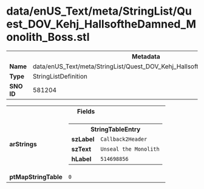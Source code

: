 <h1>data/enUS_Text/meta/StringList/Quest_DOV_Kehj_HallsoftheDamned_Monolith_Boss.stl</h1><table><tr><th colspan="100%">Metadata</th></tr><tr><td><b>Name</b></td><td>data/enUS_Text/meta/StringList/Quest_DOV_Kehj_HallsoftheDamned_Monolith_Boss.stl</td></tr><tr><td><b>Type</b></td><td>StringListDefinition</td></tr><tr><td><b>SNO ID</b></td><td>581204</td></tr></table>

<table><tr><th colspan="100%">Fields</th></tr><tr><td><b>arStrings</b></td><td><table><tr><th colspan="100%">StringTableEntry</th></tr><tr><td><b>szLabel</b></td><td><code>Callback2Header</code></td></tr><tr><td><b>szText</b></td><td><code>Unseal the Monolith</code></td></tr><tr><td><b>hLabel</b></td><td><code>514698856</code></td></tr></table>


</td></tr><tr><td><b>ptMapStringTable</b></td><td><code>0</code></td></tr></table>

